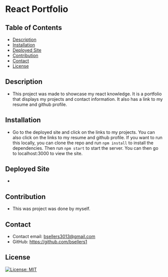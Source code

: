 # React Portfolio

## Table of Contents
- [Description](#description)
- [Installation](#installation)
- [Deployed Site](#deployed-site)
- [Contribution](#contribution)
- [Contact](#contact)
- [License](#license)

## Description
- This project was made to showcase my react knowledge. It is a portfolio that displays my projects and contact information. It also has a link to my resume and github profile.
    
## Installation
- Go to the deployed site and click on the links to my projects. You can also click on the links to my resume and github profile. If you want to run this locally, you can clone the repo and run `npm install` to install the dependencies. Then run `npm start` to start the server. You can then go to localhost:3000 to view the site.

## Deployed Site
- 
    
## Contribution
- This was project was done by myself.
    
## Contact
- Contact email: bsellers3013@gmail.com 
- GitHub: https://github.com/bsellers1
    
## License
[![License: MIT](https://img.shields.io/badge/License-MIT-yellow.svg)](https://opensource.org/licenses/MIT)
